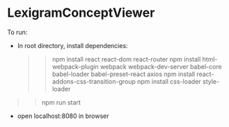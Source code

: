 # LexigramConceptViewer

To run:

  - In root directory, install dependencies:
    >> npm install react react-dom react-router
    >> npm install html-webpack-plugin webpack webpack-dev-server babel-core babel-loader babel-preset-react axios
    >> npm install react-addons-css-transition-group
    >> npm install css-loader style-loader
    
  >> npm run start
  - open localhost:8080 in browser
